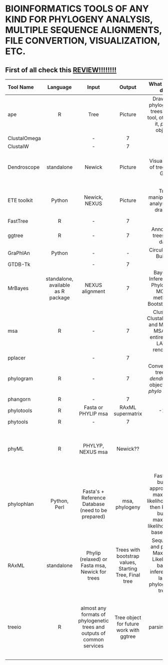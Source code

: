 # BIOINFORMATICS TOOLS OF ANY KIND FOR PHYLOGENY ANALYSIS, MULTIPLE SEQUENCE ALIGNMENTS, FILE CONVERTION, VISUALIZATION, ETC.


## First of all check this [REVIEW!!!!!!!!](https://cran.r-project.org/web/views/Phylogenetics.html)


| Tool Name | Language | Input | Output | What does it do? | Comments |
|:---|:---:|:---:|:---:|:---:|:---:|
| ape | R | Tree | Picture | Drawer of phylogenetic trees, Basic tool, other use it, *phylo* objects | [MANUAL](https://cran.r-project.org/web/packages/ape/vignettes/DrawingPhylogenies.pdf) |
| ClustalOmega |  | - | 7 | 8 | 9 |
| ClustalW |  | - | 7 | 8 | 9 |
| Dendroscope | standalone | Newick | Picture | Visualization of trees with GUI | [Manual in main directory after installation](https://uni-tuebingen.de/fakultaeten/mathematisch-naturwissenschaftliche-fakultaet/fachbereiche/informatik/lehrstuehle/algorithms-in-bioinformatics/software/dendroscope/) |
| ETE toolkit | Python | Newick, NEXUS | Picture | Tree manipulation, analysis and drawing | Python interface!!!! and excellent [MANUAL](http://etetoolkit.org/docs/latest/_downloads/ETE.pdf) |
| FastTree | R | - | 7 | 8 | 9 |
| ggtree | R | - | 7 | Annotating trees with data | [MANUAL](https://guangchuangyu.github.io/ggtree-book/chapter-ggtree.html) |
| GraPhlAn | Python | - | - | Circular Tree Builder | phylophlan uses it |
| GTDB-Tk |  | - | 7 | 8 | 9 |
| MrBayes | standalone, available as R package | NEXUS alignment | 7 | Bayesian Inference for Phylogeny, MCMC methods, Bootstrapping | [HOME PAGE](http://nbisweden.github.io/MrBayes/) |
| msa | R | - | 7 | ClustalW, ClustalOmega, and MUSCLE MSA tool entirely in R, LATEX rendering | Beautiful DRAWINGS of MSA |
| pplacer |  | - | 7 | 8 | 9 |
| phylogram | R | - | 7 | Convertion of trees to *dendrogram* objects from *phylo* objects | [MANUAL](https://cran.r-project.org/web/packages/phylogram/vignettes/phylogram-vignette.html) |
| phangorn | R | - | 7 | 8 | 9 |
| phylotools | R | Fasta or PHYLIP msa | RAxML supermatrix | -1.2 | -1.7 |
| phytools | R | - | 7 | 8 | [TUTORIAL](http://www.phytools.org/Cordoba2017/ex/15/Plotting-methods.html) |
| phyML | R | PHYLYP, NEXUS msa | Newick?? | 8 | Doesn't work for >4000 sequences, Various models of substitution  |
| phylophlan | Python, Perl | Fasta's + Reference Database (need to be prepared) | msa, phylogeny | FastTree builds approximate maximum likelihood tree, then RAxML builds maximum likelihood tree based on it | Python interface!!! |
| RAxML | standalone | Phylip (relaxed) or Fasta msa, Newick for trees | Trees with bootstrap values, Starting Tree, Final tree | Sequential and parallel Maximum Likelihood based inference of large phylogenetic trees | [Step-by-step Tutorial](https://cme.h-its.org/exelixis/web/software/raxml/hands_on.html)|
| treeio | R | almost any formats of phylogenetic trees and outputs of common services | Tree object for future work with ggtree | parsing trees | BEAST, RAxML, HyPhy, PAML, pplacer, RevBayes, FPA, PHYLODOG, phyloT, r8s, ...[MANUAL](https://guangchuangyu.github.io/ggtree-book/chapter-treeio.html) |
